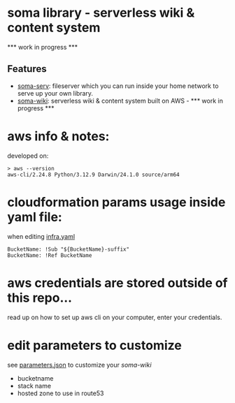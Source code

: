 # soma library - serverless wiki & content system
*** work in progress ***


## Features
- [soma-serv](soma-serv):  fileserver which you can run inside your home network to serve up your own library.
- [soma-wiki](soma-wiki):  serverless wiki & content system built on AWS - *** work in progress ***


# aws info & notes:
developed on:
```
> aws --version
aws-cli/2.24.8 Python/3.12.9 Darwin/24.1.0 source/arm64
```

# cloudformation params usage inside yaml file:
when editing [infra.yaml](infra.yaml)
```
BucketName: !Sub "${BucketName}-suffix"
BucketName: !Ref BucketName
```

# aws credentials are stored outside of this repo...
read up on how to set up aws cli on your computer, enter your credentials.

# edit parameters to customize
see [parameters.json](parameters.json) to customize your *soma-wiki*
- bucketname
- stack name
- hosted zone to use in route53

